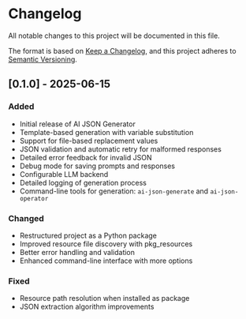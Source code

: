 # Changelog

All notable changes to this project will be documented in this file.

The format is based on [Keep a Changelog](https://keepachangelog.com/en/1.0.0/),
and this project adheres to [Semantic Versioning](https://semver.org/spec/v2.0.0.html).

## [0.1.0] - 2025-06-15

### Added
- Initial release of AI JSON Generator
- Template-based generation with variable substitution
- Support for file-based replacement values
- JSON validation and automatic retry for malformed responses
- Detailed error feedback for invalid JSON
- Debug mode for saving prompts and responses
- Configurable LLM backend
- Detailed logging of generation process
- Command-line tools for generation: `ai-json-generate` and `ai-json-operator`

### Changed
- Restructured project as a Python package
- Improved resource file discovery with pkg_resources
- Better error handling and validation
- Enhanced command-line interface with more options

### Fixed
- Resource path resolution when installed as package
- JSON extraction algorithm improvements 